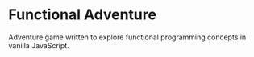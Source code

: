 # Functional Adventure

Adventure game written to explore functional programming concepts in vanilla JavaScript.

